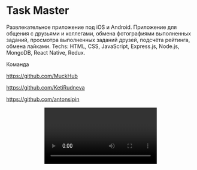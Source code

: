 <h1>Task Master</h1> 
Развлекательное приложение под iOS и Android. Приложение для общения с друзьями и коллегами, обмена фотографиями выполненных заданий, просмотра выполненных заданий друзей, подсчёта рейтинга, обмена лайками.
Techs: HTML, CSS, JavaScript, Express.js, Node.js, MongoDB, React Native, Redux.

Команда

https://github.com/MuckHub

https://github.com/KetiRudneva

https://github.com/antonsipin

<p align="center">
  <video src="assets/GIF.mp4" type='video/mp4' title="GIF">
  <img src="assets/1" width="300" title="Экран регистрации">
  <img src="assets/2" width="300" alt="Аккаунт пользователя">
  <img src="assets/3" width="300" title="Экран добавления задачи">
  <img src="assets/4" width="300" alt="Лента. Возвожность добавить фотографию и поставить лайк.">
  <img src="assets/5" width="300" alt="Список всех задач">
</p>






